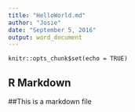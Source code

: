 ```yaml
---
title: "HelloWorld.md"
author: "Josie"
date: "September 5, 2016"
output: word_document
---
```


```{r setup, include=FALSE}
knitr::opts_chunk$set(echo = TRUE)
```

## R Markdown

##This is a markdown file
